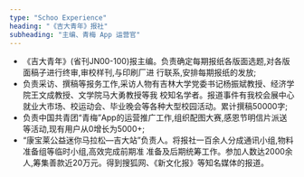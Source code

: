 ```yaml
---
type: "Schoo Experience"
heading: "《吉大青年》报社"
subheading: "主编、青梅 App 运营官"
---
```


* 《吉大青年》(省刊JN00-100)报主编。负责确定每期报纸各版面选题,对各版面稿子进行终审,审校样刊,与印刷厂进
  行联系,安排每期报纸的发放;
* 负责采访、撰稿等报务工作,采访人物有吉林大学党委书记杨振斌教授、经济学院王文成教授、文学院马大勇教授等我
校知名学者。报道事件有我校会展中心就业大市场、校运动会、毕业晚会等各种大型校园活动。累计撰稿50000字;
* 负责中国共青团“青梅”App的运营推广工作,组织配图大赛,感恩节明信片派送等活动,现有用户从0增长为5000+;
* “康宝莱公益迷你马拉松—吉大站”负责人。将报社一百余人分成通讯小组,物料准备组等临时小组,高效完成前期准
准备及后期统筹工作。参加人数达2000余人,筹集善款近20万元。得到搜狐网、《新文化报》等知名媒体的报道。

